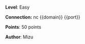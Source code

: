 

<br>

**Level**: Easy

**Connection:** nc {{domain}} {{port}}

**Points**: 50 points

**Author**: Mizu
